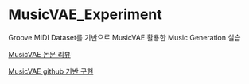 # MusicVAE_Experiment
Groove MIDI Dataset를 기반으로 MusicVAE 활용한 Music Generation 실습

[MusicVAE 논문 리뷰](https://github.com/sda96/MusicVAE_Experiment/blob/main/notebook/README.md)

[MusicVAE github 기반 구현](https://github.com/sda96/MusicVAE_Experiment/blob/main/notebook/%E1%84%91%E1%85%A9%E1%84%8C%E1%85%A1%E1%84%85%E1%85%A2%E1%86%B8%E1%84%89%E1%85%B3_%E1%84%80%E1%85%AA%E1%84%8C%E1%85%A6.ipynb)
